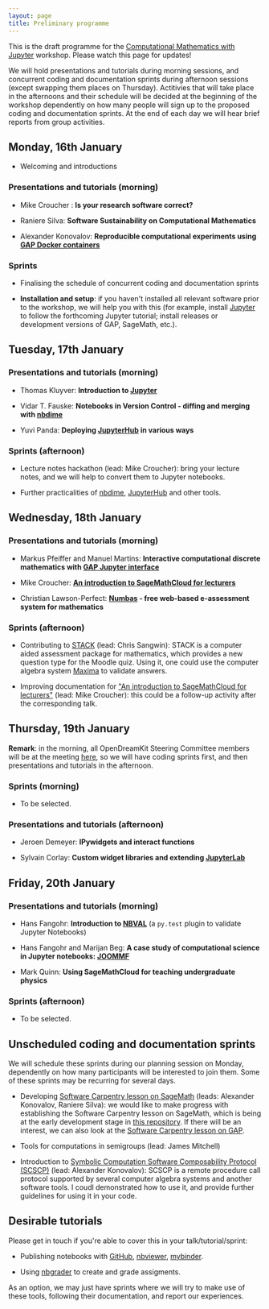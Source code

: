 ```yaml
---
layout: page
title: Preliminary programme
---
```


This is the draft programme for the 
[Computational Mathematics with Jupyter](http://opendreamkit.org/meetings/2017-01-16-ICMS/) workshop.
Please watch this page for updates!

We will hold presentations and tutorials during morning sessions, and
concurrent coding and documentation sprints during afternoon sessions
(except swapping them places on Thursday).
Actitivies that will take place in the afternoons and their schedule will 
be decided at the beginning of the workshop dependently on how many people 
will sign up to the proposed coding and documentation sprints. At the end 
of each day we will hear brief reports from group activities.

## Monday, 16th January

* Welcoming and introductions

### Presentations and tutorials (morning)

* Mike Croucher : **Is your research software correct?**

* Raniere Silva: **Software Sustainability on Computational Mathematics**

* Alexander Konovalov: **Reproducible computational experiments 
using [GAP Docker containers](https://hub.docker.com/u/gapsystem/)**

### Sprints 

* Finalising the schedule of concurrent coding and documentation sprints

* **Installation and setup**: if you haven't installed all relevant software
prior to the workshop, we will help you with this (for example, install 
[Jupyter](http://jupyter.org/) to follow the forthcoming Jupyter tutorial;
install releases or development versions of GAP, SageMath, etc.).


## Tuesday, 17th January

### Presentations and tutorials (morning)

* Thomas Kluyver: **Introduction to [Jupyter](http://jupyter.org/)**

* Vidar T. Fauske: **Notebooks in Version Control - diffing and merging with [nbdime](https://github.com/jupyter/nbdime)**

* Yuvi Panda: **Deploying [JupyterHub](https://github.com/jupyterhub/jupyterhub) in various ways**

### Sprints (afternoon)

* Lecture notes hackathon (lead: Mike Croucher): bring your lecture notes,
and we will help to convert them to Jupyter notebooks.

* Further practicalities of [nbdime](https://github.com/jupyter/nbdime),
[JupyterHub](https://github.com/jupyterhub/jupyterhub) and other tools.


## Wednesday, 18th January

### Presentations and tutorials (morning)

* Markus Pfeiffer and Manuel Martins: **Interactive computational discrete mathematics 
with [GAP Jupyter interface](https://github.com/gap-packages/jupyter-gap)**

* Mike Croucher: **[An introduction to SageMathCloud for lecturers](https://github.com/mikecroucher/SMC_tutorial)**

* Christian Lawson-Perfect: **[Numbas](http://www.numbas.org.uk/) - free web-based e-assessment system for mathematics**

### Sprints (afternoon)

* Contributing to [STACK](https://moodle.org/plugins/qtype_stack) (lead: Chris Sangwin):
STACK is a computer aided assessment package for mathematics, which provides a 
new question type for the Moodle quiz. Using it, one could use the computer 
algebra system [Maxima](http://maxima.sourceforge.net/) to validate answers.

* Improving documentation for ["An introduction to SageMathCloud for lecturers"](https://github.com/mikecroucher/SMC_tutorial)
(lead: Mike Croucher): this could be a follow-up activity after the corresponding talk.

## Thursday, 19th January

**Remark**: in the morning, all OpenDreamKit Steering Committee members will be 
at the meeting [here](http://opendreamkit.org/2017/01/19/EdinburghSteeringCommittee/),
so we will have coding sprints first, and then presentations and tutorials in 
the afternoon.

### Sprints (morning)

* To be selected.

### Presentations and tutorials (afternoon)

* Jeroen Demeyer: **IPywidgets and interact functions**

* Sylvain Corlay: **Custom widget libraries and extending [JupyterLab](https://github.com/jupyterlab/jupyterlab)**


## Friday, 20th January

### Presentations and tutorials (morning)

* Hans Fangohr: **Introduction to [NBVAL](https://github.com/computationalmodelling/nbval)** (a `py.test` plugin to validate Jupyter Notebooks)

* Hans Fangohr and Marijan Beg: **A case study of computational science in Jupyter notebooks: [JOOMMF](https://joommf.github.io)**

* Mark Quinn: **Using SageMathCloud for teaching undergraduate physics**

### Sprints (afternoon)

* To be selected.


## Unscheduled coding and documentation sprints

We will schedule these sprints during our planning session on Monday, 
dependently on how many participants will be interested to join them.
Some of these sprints may be recurring for several days.

* Developing [Software Carpentry lesson on SageMath](http://alex-konovalov.github.io/sage-lesson/)
(leads: Alexander Konovalov, Raniere Silva): we would like to make progress with establishing
the Software Carpentry lesson on SageMath, which is being at the early development stage in 
[this repository](https://github.com/alex-konovalov/sage-lesson). If there will be an interest,
we can also look at the [Software Carpentry lesson on GAP](http://alex-konovalov.github.io/gap-lesson/).

* Tools for computations in semigroups (lead: James Mitchell)

* Introduction to [Symbolic Computation Software Composability Protocol (SCSCP)](http://www.symbolic-computing.org/scscp)
(lead: Alexander Konovalov): SCSCP is a remote procedure call protocol
supported by several computer algebra systems and another software tools.
I coudl demonstrated how to use it, and provide further guidelines for using
it in your code.

## Desirable tutorials

Please get in touch if you're able to cover this in your talk/tutorial/sprint:

- Publishing notebooks with [GitHub](https://github.com/blog/1995-github-jupyter-notebooks-3), 
[nbviewer](https://nbviewer.jupyter.org/), [mybinder](http://mybinder.org/).

- Using [nbgrader](http://nbgrader.readthedocs.io/en/stable/) to create and grade assigments.

As an option, we may just have sprints where we will try to make use of these
tools, following their documentation, and report our experiences.

